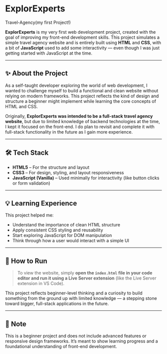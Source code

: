 # ExplorExperts
Travel-Agency(my first Project!)

**ExplorExperts** is my very first web development project, created with the goal of improving my front-end development skills. This project simulates a simple travel agency website and is entirely built using **HTML** and **CSS**, with a bit of **JavaScript** used to add some interactivity — even though I was just getting started with JavaScript at the time.

---

## ✨ About the Project

As a self-taught developer exploring the world of web development, I wanted to challenge myself to build a functional and clean website without relying on modern frameworks. This project reflects the kind of design and structure a beginner might implement while learning the core concepts of HTML and CSS.

Originally, **ExplorExperts was intended to be a full-stack travel agency website**, but due to limited knowledge of backend technologies at the time, I kept it focused on the front-end. I do plan to revisit and complete it with full-stack functionality in the future as I gain more experience.

---

## 🛠️ Tech Stack

- **HTML5** – For the structure and layout
- **CSS3** – For design, styling, and layout responsiveness
- **JavaScript (Vanilla)** – Used minimally for interactivity (like button clicks or form validation)

---


## 💡 Learning Experience

This project helped me:
- Understand the importance of clean HTML structure
- Apply consistent CSS styling and reusability
- Start exploring JavaScript for DOM manipulation
- Think through how a user would interact with a simple UI

---

## 🧪 How to Run

> To view the website, simply **open the `index.html` file in your code editor and run it using a Live Server extension** (like the Live Server extension in VS Code).

This project reflects beginner-level thinking and a curiosity to build something from the ground up with limited knowledge — a stepping stone toward bigger, full-stack applications in the future.

---

## 📌 Note

This is a beginner project and does not include advanced features or responsive design frameworks. It’s meant to show learning progress and a foundational understanding of front-end development.

